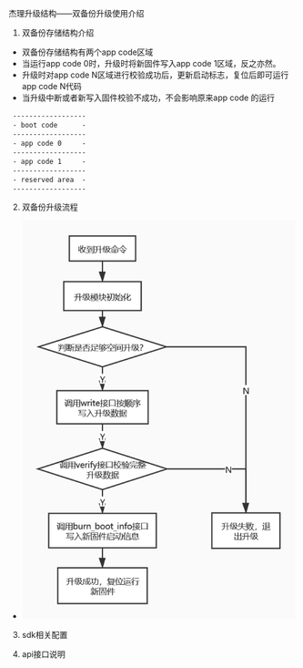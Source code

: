 杰理升级结构——双备份升级使用介绍
1. 双备份存储结构介绍
  - 双备份存储结构有两个app code区域
  - 当运行app code 0时，升级时将新固件写入app code 1区域，反之亦然。
  - 升级时对app code N区域进行校验成功后，更新启动标志，复位后即可运行app code N代码
  - 当升级中断或者新写入固件校验不成功，不会影响原来app code 的运行
  
 ```
  ------------------
  - boot code      -
  ------------------
  - app code 0     -
  ------------------
  - app code 1     -
  ------------------
  - reserved area  -
  ------------------
 
 ```
 
2. 双备份升级流程
- ![update_flow_chart](./双备份被动升级流程图.png)
3. sdk相关配置

4. api接口说明
